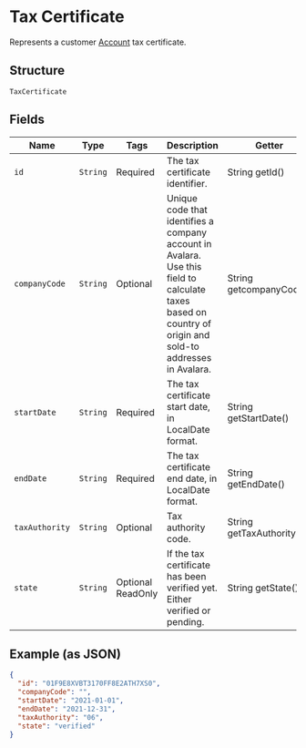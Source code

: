 # Tax Certificate

Represents a customer [Account](/doc/account.md) tax certificate.

## Structure

`TaxCertificate`

## Fields

| Name | Type | Tags | Description | Getter |
|  --- | --- | --- | --- | --- |
| `id` | `String` | Required | The tax certificate identifier. | String getId() |
| `companyCode` | `String` | Optional | Unique code that identifies a company account in Avalara. Use this field to calculate taxes based on country of origin and sold-to addresses in Avalara. | String getcompanyCode() |
| `startDate` | `String` | Required | The tax certificate start date, in LocalDate format. | String getStartDate() |
| `endDate` | `String` | Required | The tax certificate end date, in LocalDate format. | String getEndDate() |
| `taxAuthority` | `String` | Optional | Tax authority code. | String getTaxAuthority() |
| `state` | `String` | Optional<br>ReadOnly | If the tax certificate has been verified yet. Either verified or pending. | String getState() |

## Example (as JSON)

```json
{
  "id": "01F9E8XVBT3170FF8E2ATH7XS0",
  "companyCode": "",
  "startDate": "2021-01-01",
  "endDate": "2021-12-31",
  "taxAuthority": "06",
  "state": "verified"
}
```
